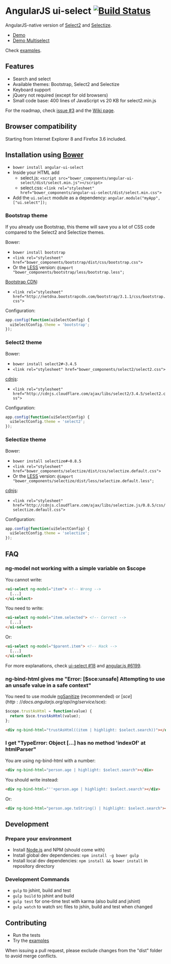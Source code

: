 # AngularJS ui-select [![Build Status](https://travis-ci.org/angular-ui/ui-select.svg?branch=master)](https://travis-ci.org/angular-ui/ui-select)

AngularJS-native version of [Select2](http://ivaynberg.github.io/select2/) and [Selectize](http://brianreavis.github.io/selectize.js/).

- [Demo](http://plnkr.co/edit/a3KlK8dKH3wwiiksDSn2?p=preview)
- [Demo Multiselect](http://plnkr.co/edit/juqoNOt1z1Gb349XabQ2?p=preview)

Check [examples](https://github.com/angular-ui/ui-select/blob/master/examples).

## Features

- Search and select
- Available themes: Bootstrap, Select2 and Selectize
- Keyboard support
- jQuery not required (except for old browsers)
- Small code base: 400 lines of JavaScript vs 20 KB for select2.min.js

For the roadmap, check [issue #3](https://github.com/angular-ui/ui-select/issues/3) and the [Wiki page](https://github.com/angular-ui/ui-select/wiki/Roadmap).

## Browser compatibility

Starting from Internet Explorer 8 and Firefox 3.6 included.

## Installation using [Bower](http://bower.io/)


- `bower install angular-ui-select`
- Inside your HTML add
  - select.js: `<script src="bower_components/angular-ui-select/dist/select.min.js"></script>`
  - select.css: `<link rel="stylesheet" href="bower_components/angular-ui-select/dist/select.min.css">`
- Add the `ui.select` module as a dependency: `angular.module("myApp", ["ui.select"]);`

### Bootstrap theme

If you already use Bootstrap, this theme will save you a lot of CSS code compared to the Select2 and Selectize themes.

Bower:
- `bower install bootstrap`
- `<link rel="stylesheet" href="bower_components/bootstrap/dist/css/bootstrap.css">`
- Or the [LESS](http://lesscss.org/) version: `@import "bower_components/bootstrap/less/bootstrap.less";`

[Bootstrap CDN](http://www.bootstrapcdn.com/):
- `<link rel="stylesheet" href="http://netdna.bootstrapcdn.com/bootstrap/3.1.1/css/bootstrap.css">`

Configuration:
```JavaScript
app.config(function(uiSelectConfig) {
  uiSelectConfig.theme = 'bootstrap';
});
```

### Select2 theme

Bower:
- `bower install select2#~3.4.5`
- `<link rel="stylesheet" href="bower_components/select2/select2.css">`

[cdnjs](http://cdnjs.com/):
- `<link rel="stylesheet" href="http://cdnjs.cloudflare.com/ajax/libs/select2/3.4.5/select2.css">`

Configuration:
```JavaScript
app.config(function(uiSelectConfig) {
  uiSelectConfig.theme = 'select2';
});
```

### Selectize theme

Bower:
- `bower install selectize#~0.8.5`
- `<link rel="stylesheet" href="bower_components/selectize/dist/css/selectize.default.css">`
- Or the [LESS](http://lesscss.org/) version: `@import "bower_components/selectize/dist/less/selectize.default.less";`

[cdnjs](http://cdnjs.com/):
- `<link rel="stylesheet" href="http://cdnjs.cloudflare.com/ajax/libs/selectize.js/0.8.5/css/selectize.default.css">`

Configuration:
```JavaScript
app.config(function(uiSelectConfig) {
  uiSelectConfig.theme = 'selectize';
});
```

## FAQ

### ng-model not working with a simple variable on $scope

You cannot write:
```HTML
<ui-select ng-model="item"> <!-- Wrong -->
  [...]
</ui-select>
```

You need to write:
```HTML
<ui-select ng-model="item.selected"> <!-- Correct -->
  [...]
</ui-select>
```

Or:
```HTML
<ui-select ng-model="$parent.item"> <!-- Hack -->
  [...]
</ui-select>
```

For more explanations, check [ui-select #18](https://github.com/angular-ui/ui-select/issues/18) and [angular.js #6199](https://github.com/angular/angular.js/issues/6199).

### ng-bind-html gives me "Error: [$sce:unsafe] Attempting to use an unsafe value in a safe context"

You need to use module [ngSanitize](http://docs.angularjs.org/api/ngSanitize) (recommended) or [$sce](http://docs.angularjs.org/api/ng/service/$sce):

```JavaScript
$scope.trustAsHtml = function(value) {
  return $sce.trustAsHtml(value);
};
```

```HTML
<div ng-bind-html="trustAsHtml((item | highlight: $select.search))"></div>
```

### I get "TypeError: Object [...] has no method 'indexOf' at htmlParser"

You are using ng-bind-html with a number:
```HTML
<div ng-bind-html="person.age | highlight: $select.search"></div>
```

You should write instead:
```HTML
<div ng-bind-html="''+person.age | highlight: $select.search"></div>
```

Or:
```HTML
<div ng-bind-html="person.age.toString() | highlight: $select.search"></div>
```

## Development
### Prepare your environment
* Install [Node.js](http://nodejs.org/) and NPM (should come with)
* Install global dev dependencies: `npm install -g bower gulp`
* Install local dev dependencies: `npm install && bower install` in repository directory

### Development Commands

* `gulp` to jshint, build and test
* `gulp build` to jshint and build
* `gulp test` for one-time test with karma (also build and jshint)
* `gulp watch` to watch src files to jshin, build and test when changed

## Contributing

- Run the tests
- Try the [examples](https://github.com/angular-ui/ui-select/blob/master/examples)

When issuing a pull request, please exclude changes from the "dist" folder to avoid merge conflicts.

